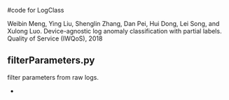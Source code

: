 #code for LogClass

Weibin Meng, Ying Liu, Shenglin Zhang, Dan Pei, Hui Dong, Lei Song, and Xulong Luo. Device-agnostic log anomaly classification with partial labels. Quality of Service (IWQoS), 2018 

## filterParameters.py
filter parameters from raw logs.

* 
